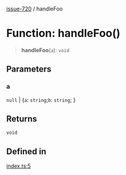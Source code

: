 [issue-720](../README.md) / handleFoo

# Function: handleFoo()

> **handleFoo**(`a`): `void`

## Parameters

### a

`null` | \{`a`: `string`;`b`: `string`; \}

## Returns

`void`

## Defined in

[index.ts:5](https://github.com/typedoc2md/typedoc-plugin-markdown-scratchpad/blob/2eaeb4e4d0aad722d3b6fc136108fe96f36eef9a/issues/720/src/index.ts#L5)
